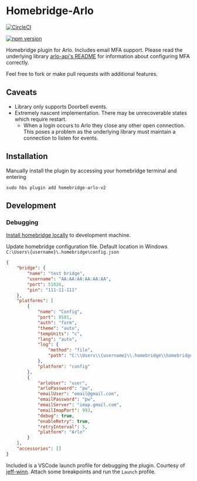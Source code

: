 # Homebridge-Arlo

[![CircleCI](https://dl.circleci.com/status-badge/img/gh/wo-d/homebridge-arlo/tree/main.svg?style=svg)](https://dl.circleci.com/status-badge/redirect/gh/wo-d/homebridge-arlo/tree/main)

<a href="https://www.npmjs.com/package/homebridge-arlo-v2"><img title="npm version" src="https://badgen.net/npm/v/homebridge-arlo-v2" ></a>

Homebridge plugin for Arlo.
Includes email MFA support. Please read the underlying library [arlo-api's README](https://github.com/wo-d/arlo-api/blob/main/README.md#authentication) for information about configuring MFA correctly. 

Feel free to fork or make pull requests with additional features.

## Caveats

* Library only supports Doorbell events.
* Extremely nascent implementation. There may be unrecoverable states which require restart.
  * When a login occurs to Arlo they close any other open connection. This poses a problem as the underlying library must maintain a connection to listen for events.

## Installation

Manually install the plugin by accessing your homebridge terminal and entering

```shell
sudo hbs plugin add homebridge-arlo-v2
```

## Development

### Debugging
[Install homebridge locally](https://github.com/homebridge/homebridge/wiki/Install-Homebridge-on-Windows-10) to development machine.

Update homebridge configuration file. Default location in Windows `C:\Users\{username}\.homebridge\config.json`

```json
{
    "bridge": {
        "name": "test bridge",
        "username": "AA:AA:AA:AA:AA:AA",
        "port": 51826,
        "pin": "111-11-111"
    },
    "platforms": [
        {
            "name": "Config",
            "port": 8581,
            "auth": "form",
            "theme": "auto",
            "tempUnits": "c",
            "lang": "auto",
            "log": {
                "method": "file",
                "path": "C:\\Users\\{username}\\.homebridge\\homebridge.log"
            },
            "platform": "config"
        },
        {
            "arloUser": "user",
            "arloPassword": "pw",
            "emailUser": "email@gmail.com",
            "emailPassword": "pw",
            "emailServer": "imap.gmail.com",
            "emailImapPort": 993,
            "debug": true,
            "enableRetry": true,
            "retryInterval": 5,
            "platform": "Arlo"
        }
    ],
    "accessories": []
}
```

Included is a VSCode launch profile for debugging the plugin. Courtesy of [jeff-winn](https://github.com/jeff-winn/homebridge-veml7700-sensor). Attach some breakpoints and run the `Launch` profile.